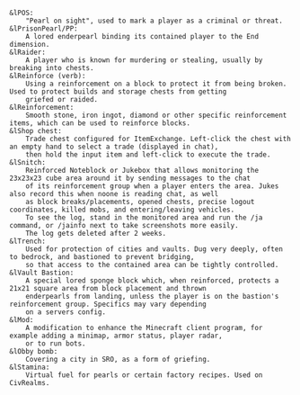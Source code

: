     &lPOS: 
        "Pearl on sight", used to mark a player as a criminal or threat.
    &lPrisonPearl/PP: 
        A lored enderpearl binding its contained player to the End dimension.
    &lRaider: 
        A player who is known for murdering or stealing, usually by breaking into chests.
    &lReinforce (verb): 
        Using a reinforcement on a block to protect it from being broken. Used to protect builds and storage chests from getting 
        griefed or raided.
    &lReinforcement: 
        Smooth stone, iron ingot, diamond or other specific reinforcement items, which can be used to reinforce blocks.
    &lShop chest: 
        Trade chest configured for ItemExchange. Left-click the chest with an empty hand to select a trade (displayed in chat), 
        then hold the input item and left-click to execute the trade.
    &lSnitch: 
        Reinforced Noteblock or Jukebox that allows monitoring the 23x23x23 cube area around it by sending messages to the chat 
        of its reinforcement group when a player enters the area. Jukes also record this when noone is reading chat, as well 
        as block breaks/placements, opened chests, precise logout coordinates, killed mobs, and entering/leaving vehicles. 
        To see the log, stand in the monitored area and run the /ja command, or /jainfo next to take screenshots more easily. 
        The log gets deleted after 2 weeks.
    &lTrench: 
        Used for protection of cities and vaults. Dug very deeply, often to bedrock, and bastioned to prevent bridging, 
        so that access to the contained area can be tightly controlled.
    &lVault Bastion: 
        A special lored sponge block which, when reinforced, protects a 21x21 square area from block placement and thrown 
        enderpearls from landing, unless the player is on the bastion's reinforcement group. Specifics may vary depending 
        on a servers config.
    &lMod: 
        A modification to enhance the Minecraft client program, for example adding a minimap, armor status, player radar,
        or to run bots.
    &lObby bomb: 
        Covering a city in SRO, as a form of griefing.
    &lStamina: 
        Virtual fuel for pearls or certain factory recipes. Used on CivRealms.
